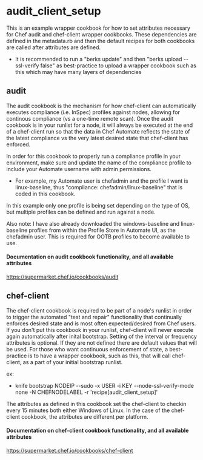 # audit_client_setup

This is an example wrapper cookbook for how to set attributes necessary for Chef audit and chef-client wrapper cookbooks.  These dependencies are defined in the metadata.rb and then the default recipes for both cookbooks are called after attributes are defined.

* It is recommended to run a "berks update" and then "berks upload --ssl-verify false" as best-practice to upload a wrapper cookbook such as this which may have many layers of dependencies


## audit

The audit cookbook is the mechanism for how chef-client can automatically executes compliance (i.e. InSpec) profiles against nodes, allowing for continous compliance (vs a one-time remote scan).   Once the audit cookbook is in your runlist for a node, it will always be executed at the end of a chef-client run so that the data in Chef Automate reflects the state of the latest compliance vs the very latest desired state that chef-client has enforced.

In order for this cookbook to properly run a compliance profile in your environment, make sure and update the name of the compliance profile to include your Automate username with admin permissions.

   * For example, my Automate user is chefadmin and the profile I want is linux-baseline, thus "compliance: chefadmin/linux-baseline" that is coded in this cookbook.   
   
In this example only one profile is being set depending on the type of OS, but multiple profiles can be defined and run against a node.

Also note: I have also already downloaded the windows-baseline and linux-baseline profiles from within the Profile Store in Automate UI, as the chefadmin user.  This is required for OOTB profiles to become available to use.



#### Documentation on audit cookbook functionality, and all available attributes
https://supermarket.chef.io/cookbooks/audit

## chef-client
The chef-client cookbook is required to be part of a node's runlist in order to trigger the automated "test and repair" functionality that continually enforces desired state and is most often expected/desired from Chef users.  If you don't put this cookbook in your runlist, chef-client will never execute again automatically after inital bootstrap.    Setting of the interval or frequency attributes is optional.  If they are not defined there are default values that will be used.   For those who want continuous enforcement of state, a best-practice is to have a wrapper cookbook, such as this, that will call chef-client, as a part of your initial bootstrap runlist.

ex:
  * knife bootstrap NODEIP --sudo -x USER -i KEY --node-ssl-verify-mode none -N CHEFNODELABEL -r 'recipe[audit_client_setup]'

The attributes as defined in this cookbook set the chef-client to checkin every 15 minutes both either Windows of Linux.  In the case of the chef-client cookbook, the attributes are different per platform. 


#### Documentation on chef-client cookbook functionality, and all available attributes
https://supermarket.chef.io/cookbooks/chef-client


